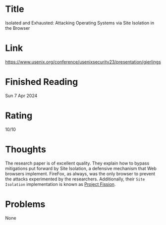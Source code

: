 # Title

Isolated and Exhausted: Attacking Operating Systems via Site Isolation in the Browser

# Link

https://www.usenix.org/conference/usenixsecurity23/presentation/gierlings

# Finished Reading

Sun 7 Apr 2024

# Rating

10/10

# Thoughts

The research paper is of excellent quality. They explain how to bypass mitigations put forward by Site Isolation, a defensive mechanism that Web browsers implement. FireFox, as always, was the only browser to prevent the attacks experimented by the researchers. Additionally, their `Site Isolation` implementation is known as [Project Fission](https://wiki.mozilla.org/Project_Fission).

# Problems

None